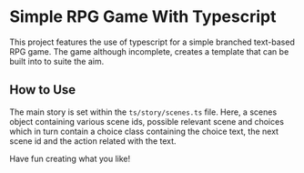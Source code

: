 # Simple RPG Game With Typescript

This project features the use of typescript for a simple branched text-based RPG game.
The game although incomplete, creates a template that can be built into to suite the aim.

## How to Use

The main story is set within the `ts/story/scenes.ts` file. Here, a scenes object containing various scene ids, possible relevant scene and choices which in turn contain a choice class containing the choice text, the next scene id and the action related with the text.

Have fun creating what you like!
